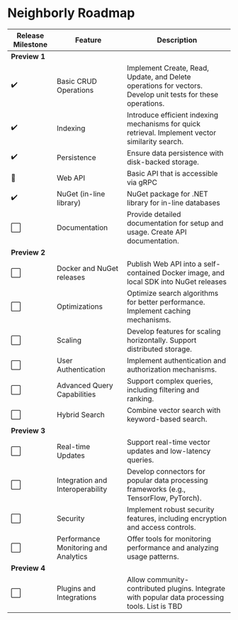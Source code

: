 # Neighborly Roadmap

| Release Milestone                          | Feature                                         | Description                                                                 |
|--------------------------------|-------------------------------------------------|-----------------------------------------------------------------------------|
| **Preview 1**|                                                 |                                                                             |
| ✔️                               | Basic CRUD Operations                           | Implement Create, Read, Update, and Delete operations for vectors. Develop unit tests for these operations. |
| ✔️                               | Indexing                                        | Introduce efficient indexing mechanisms for quick retrieval. Implement vector similarity search. |
| ✔️                               | Persistence                                     | Ensure data persistence with disk-backed storage.                          |
| 🔄                               | Web API                                         | Basic API that is accessible via gRPC                                                                           |
| ✔️                               | NuGet (in-line library)                                         | NuGet package for .NET library for in-line databases                                                                           |
| ⬜                               | Documentation                                   | Provide detailed documentation for setup and usage. Create API documentation. |
| **Preview 2** |                                                 |                                                                             |
| ⬜                               | Docker and NuGet releases                                   | Publish Web API into a self-contained Docker image, and local SDK into NuGet releases |
| ⬜                               | Optimizations                                   | Optimize search algorithms for better performance. Implement caching mechanisms. |
| ⬜                               | Scaling                                         | Develop features for scaling horizontally. Support distributed storage.    |
| ⬜                               | User Authentication                             | Implement authentication and authorization mechanisms.                     |
| ⬜                               | Advanced Query Capabilities                     | Support complex queries, including filtering and ranking.                  |
| ⬜                               | Hybrid Search                                   | Combine vector search with keyword-based search.                           |
| **Preview 3**|                                            |                                                                             |
| ⬜                               | Real-time Updates                               | Support real-time vector updates and low-latency queries.                  |
| ⬜                               | Integration and Interoperability                | Develop connectors for popular data processing frameworks (e.g., TensorFlow, PyTorch). |
| ⬜                               | Security                                        | Implement robust security features, including encryption and access controls. |
| ⬜                               | Performance Monitoring and Analytics            | Offer tools for monitoring performance and analyzing usage patterns.       |
| **Preview 4**|                                             |                                                                             |
| ⬜                               | Plugins and Integrations                        | Allow community-contributed plugins. Integrate with popular data processing tools. List is TBD|
